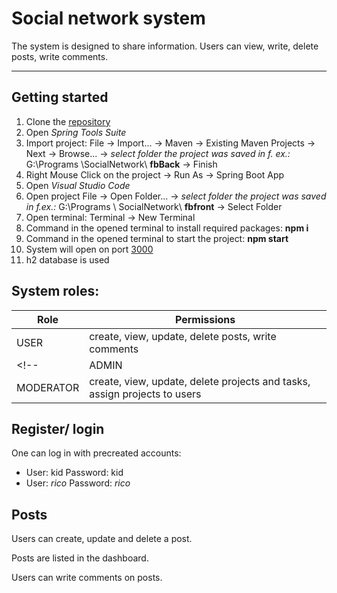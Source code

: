 # Social network system
The system is designed to share information. Users can view, write, delete posts, write comments.  

___

## Getting started
1. Clone the [repository](https://github.com/gintarezz/social-network)
2. Open _Spring Tools Suite_ 
3. Import project: File -> Import... -> Maven -> Existing Maven Projects -> Next -> Browse... ->
_select folder the project was saved in f. ex.:_ G:\Programs \SocialNetwork\ **fbBack** -> Finish
3. Right Mouse Click on the project -> Run As -> Spring Boot App
4. Open _Visual Studio Code_
5. Open project File -> Open Folder... -> _select folder the project was saved in f.ex.:_ G:\Programs \ SocialNetwork\ **fbfront** -> Select Folder
6. Open terminal: Terminal -> New Terminal
7. Command in the opened terminal to install required packages:  **npm i**  
8. Command in the opened terminal to start the project: **npm start**
9. System will open on port [3000](http://localhost:3000/)
10. h2 database is used

## System roles:

| Role  | Permissions |
| ------------- | ------------- |
| USER  | create, view, update, delete posts, write comments  |
<!-- | ADMIN  | confirm new user account, create, update, delete users, review system logs, create, update, view, delete posts and comments, assign posts to users  |
| MODERATOR  | create, view, update, delete projects and tasks, assign projects to users  | -->


## Register/ login
One can log in with precreated accounts:
* User: kid Password: kid
* User: _rico_ Password: _rico_

## Posts
Users can create, update and delete a post.

Posts are listed in the dashboard. 

Users can write comments on posts.






